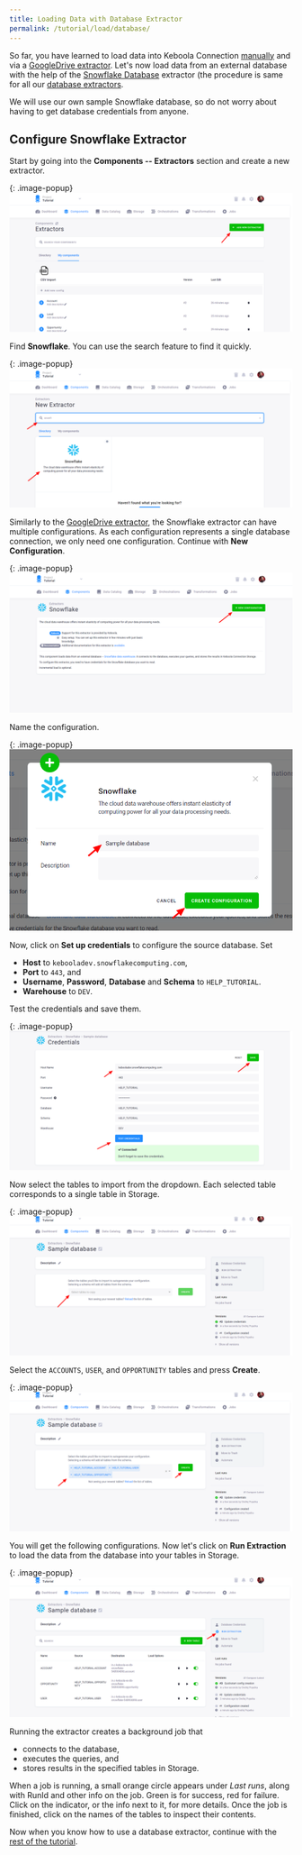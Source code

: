 ```yaml
---
title: Loading Data with Database Extractor
permalink: /tutorial/load/database/
---
```


So far, you have learned to load data into Keboola Connection [manually](/tutorial/load/) and
via a [GoogleDrive extractor](/tutorial/load/googledrive/).
Let's now load data from an external database with the help of the [Snowflake Database](https://www.snowflake.net/) extractor
(the procedure is same for all our [database extractors](/components/extractors/database/).

We will use our own sample Snowflake database, so do not worry about having to get database credentials from anyone.

## Configure Snowflake Extractor
Start by going into the **Components -- Extractors** section and create a new extractor.

{: .image-popup}
![Screenshot - Create a new Extractor](/tutorial/load/extractor-intro-2.png)

Find **Snowflake**. You can use the search feature to find it quickly.

{: .image-popup}
![Screenshot - Create a new Database Extractor](/tutorial/load/extractor-intro-3.png)

Similarly to the [GoogleDrive extractor](/tutorial/load/googledrive/), the Snowflake extractor can
have multiple configurations. As each configuration represents a single database connection, we only
need one configuration. Continue with **New Configuration**.

{: .image-popup}
![Screenshot - New Database Extractor Configuration](/tutorial/load/extractor-db-new.png)

Name the configuration.

{: .image-popup}
![Screenshot - Create a new Database Extractor Configuration](/tutorial/load/extractor-db-create.png)

Now, click on **Set up credentials** to configure the source database. Set

- **Host** to `kebooladev.snowflakecomputing.com`,
- **Port** to `443`, and
- **Username**, **Password**, **Database** and **Schema** to `HELP_TUTORIAL`.
- **Warehouse** to `DEV`.

Test the credentials and save them.

{: .image-popup}
![Screenshot - Database Extractor Credentials](/tutorial/load/extractor-db-credentials.png)

Now select the tables to import from the dropdown. Each selected table corresponds to a single table in Storage.

{: .image-popup}
![Screenshot - Quickstart](/tutorial/load/extractor-db-tableSelector.png)

Select the `ACCOUNTS`, `USER`, and `OPPORTUNITY` tables and press **Create**.

{: .image-popup}
![Screenshot - Database Tables Selected](/tutorial/load/extractor-db-tablesSelected.png)

You will get the following configurations. Now let's click on **Run Extraction** to load the data
from the database into your tables in Storage.

{: .image-popup}
![Screenshot - Run the extraction](/tutorial/load/extractor-db-index-2.png)


Running the extractor creates a background job that

- connects to the database,
- executes the queries, and
- stores results in the specified tables in Storage.

When a job is running, a small orange circle appears under *Last runs*, along with RunId and other info on the job.
Green is for success, red for failure. Click on the indicator, or the info next to it, for more details.
Once the job is finished, click on the names of the tables to inspect their contents. 

Now when you know how to use a database extractor, continue with the [rest of the tutorial](/tutorial/manipulate/).
